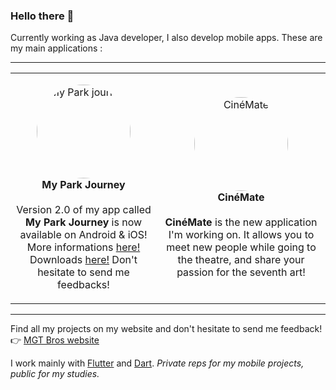 ### Hello there 👋

Currently working as Java developer, I also develop mobile apps. 
These are my main applications :

---

<table>
  <tr>
    <td>
      <p align="center"><img src="https://mgt-bros.com/myparkjourney/icon.png" alt="My Park journey" style="border-radius: 50%; width: 150px; "><br><b>My Park Journey</b><br><br>Version 2.0 of my app called <b>My Park Journey</b> is now available on Android & iOS! More informations <a href="https://mgt-bros.com/myparkjourney">here!</a><br>Downloads <a href="https://mgt-bros.com/myparkjourney/downloads/">here!</a> Don't hesitate to send me feedbacks!</p>
    </td>
    <td>
      <p align="center"><img src="https://mgt-bros.com/cinemate/icon.png" alt="CinéMate" style="border-radius: 50%; width: 150px; "><br><b>CinéMate</b><br><br><b>CinéMate</b> is the new application I'm working on. It allows you to meet new people while going to the theatre, and share your passion for the seventh art!</p>
    </td>
  </tr>
</table>



---

Find all my projects on my website and don't hesitate to send me feedback!  
👉 [MGT Bros website](https://mgt-bros.com)

I work mainly with [Flutter](https://flutter.dev/) and [Dart](https://dart.dev/). *Private reps for my mobile projects, public for my studies.*
